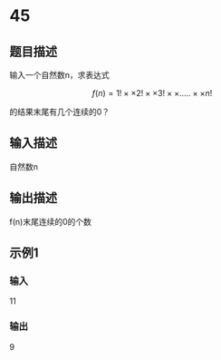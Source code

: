 # 45

## 题目描述

输入一个自然数n，求表达式

$$f(n) = 1!\times×2!\times×3!\times×.....\times×n!$$

的结果末尾有几个连续的0？

## 输入描述

自然数n

## 输出描述

f(n)末尾连续的0的个数

## 示例1

### 输入

11

### 输出

9
